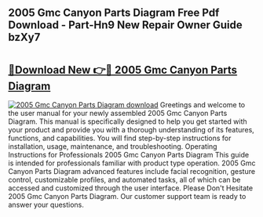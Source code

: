 ## 2005 Gmc Canyon Parts Diagram Free Pdf Download - Part-Hn9 New Repair Owner Guide bzXy7

# <h2><a href="http://dfhw17j.blite.top/?on=2005+Gmc+Canyon+Parts+Diagram">🔗Download New 👉🔴 2005 Gmc Canyon Parts Diagram</a></h2>

[![2005 Gmc Canyon Parts Diagram download](https://i.imgur.com/lujVjoI.png)](http://dfhw17j.blite.top/?on=2005+Gmc+Canyon+Parts+Diagram)
Greetings and welcome to the user manual for your newly assembled 2005 Gmc Canyon Parts Diagram. This manual is specifically designed to help you get started with your product and provide you with a thorough understanding of its features, functions, and capabilities. You will find step-by-step instructions for installation, usage, maintenance, and troubleshooting. Operating Instructions for Professionals 2005 Gmc Canyon Parts Diagram This guide is intended for professionals familiar with product type operation. 2005 Gmc Canyon Parts Diagram advanced features include facial recognition, gesture control, customizable profiles, and automated tasks, all of which can be accessed and customized through the user interface. Please Don't Hesitate 2005 Gmc Canyon Parts Diagram. Our customer support team is ready to answer your questions.
